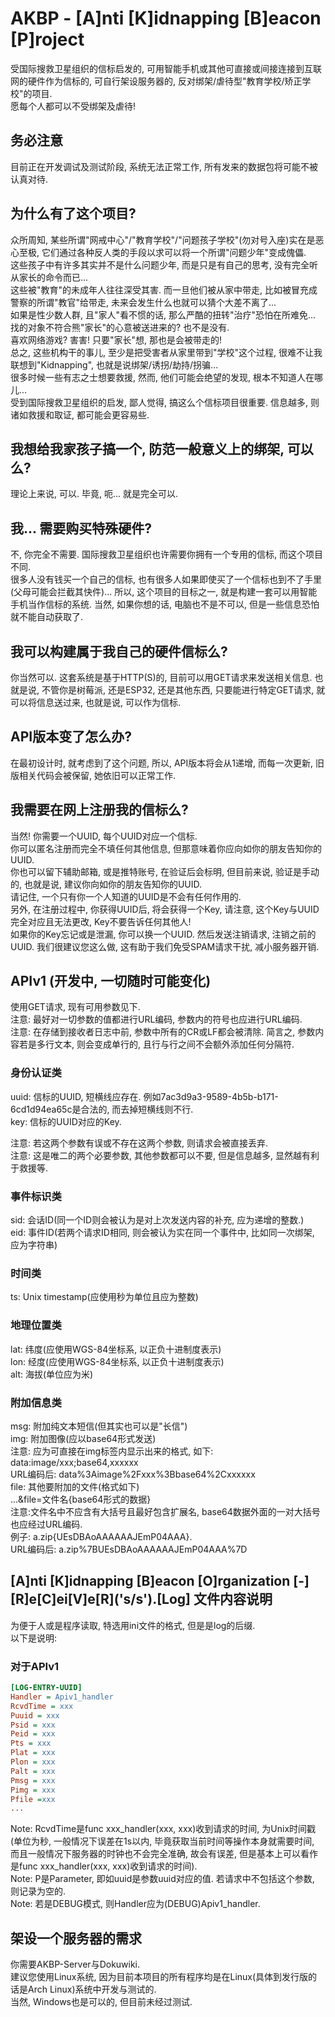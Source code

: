 <!--
 * @Author: FunctionSir
 * @Date: 2023-07-14 23:10:45
 * @LastEditTime: 2023-08-05 23:29:34
 * @LastEditors: FunctionSir
 * @Description: [A]nti [K]idnapping [B]eacon [P]roject
 * @FilePath: /undefined/home/funcsir/Projects/AKBP/README.md
-->
# AKBP - [A]nti [K]idnapping [B]eacon [P]roject

受国际搜救卫星组织的信标启发的, 可用智能手机或其他可直接或间接连接到互联网的硬件作为信标的, 可自行架设服务器的, 反对绑架/虐待型"教育学校/矫正学校"的项目.  
愿每个人都可以不受绑架及虐待!  

## 务必注意

目前正在开发调试及测试阶段, 系统无法正常工作, 所有发来的数据包将可能不被认真对待.  

## 为什么有了这个项目?

众所周知, 某些所谓"网戒中心"/"教育学校"/"问题孩子学校"(勿对号入座)实在是恶心至极, 它们通过各种反人类的手段以求可以将一个所谓"问题少年"变成傀儡.  
这些孩子中有许多其实并不是什么问题少年, 而是只是有自己的思考, 没有完全听从家长的命令而已...  
这些被"教育"的未成年人往往深受其害. 而一旦他们被从家中带走, 比如被冒充成警察的所谓"教官"给带走, 未来会发生什么也就可以猜个大差不离了...  
如果是性少数人群, 且"家人"看不惯的话, 那么严酷的扭转"治疗"恐怕在所难免...  
找的对象不符合熊"家长"的心意被送进来的? 也不是没有.  
喜欢网络游戏? 害害! 只要"家长"想, 那也是会被带走的!  
总之, 这些机构干的事儿, 至少是把受害者从家里带到"学校"这个过程, 很难不让我联想到"Kidnapping", 也就是说绑架/诱拐/劫持/拐骗...  
很多时候一些有志之士想要救援, 然而, 他们可能会绝望的发现, 根本不知道人在哪儿...  
受到国际搜救卫星组织的启发, 鄙人觉得, 搞这么个信标项目很重要. 信息越多, 则诸如救援和取证, 都可能会更容易些.  

## 我想给我家孩子搞一个, 防范一般意义上的绑架, 可以么?

理论上来说, 可以. 毕竟, 呃... 就是完全可以.  

## 我... 需要购买特殊硬件?

不, 你完全不需要. 国际搜救卫星组织也许需要你拥有一个专用的信标, 而这个项目不同.  
很多人没有钱买一个自己的信标, 也有很多人如果即使买了一个信标也到不了手里(父母可能会拦截其快件)...
所以, 这个项目的目标之一, 就是构建一套可以用智能手机当作信标的系统. 当然, 如果你想的话, 电脑也不是不可以, 但是一些信息恐怕就不能自动获取了.  

## 我可以构建属于我自己的硬件信标么?

你当然可以. 这套系统是基于HTTP(S)的, 目前可以用GET请求来发送相关信息. 也就是说, 不管你是树莓派, 还是ESP32, 还是其他东西, 只要能进行特定GET请求, 就可以将信息送过来, 也就是说, 可以作为信标.  

## API版本变了怎么办?

在最初设计时, 就考虑到了这个问题, 所以, API版本将会从1递增, 而每一次更新, 旧版相关代码会被保留, 她依旧可以正常工作.  

## 我需要在网上注册我的信标么?

当然! 你需要一个UUID, 每个UUID对应一个信标.  
你可以匿名注册而完全不填任何其他信息, 但那意味着你应向如你的朋友告知你的UUID.  
你也可以留下辅助邮箱, 或是推特账号, 在验证后会标明, 但目前来说, 验证是手动的, 也就是说, 建议你向如你的朋友告知你的UUID.  
请记住, 一个只有你一个人知道的UUID是不会有任何作用的.  
另外, 在注册过程中, 你获得UUID后, 将会获得一个Key, 请注意, 这个Key与UUID完全对应且无法更改, Key不要告诉任何其他人!  
如果你的Key忘记或是泄漏, 你可以换一个UUID. 然后发送注销请求, 注销之前的UUID. 我们很建议您这么做, 这有助于我们免受SPAM请求干扰, 减小服务器开销.  

## APIv1 (开发中, 一切随时可能变化)

使用GET请求, 现有可用参数见下.  
注意: 最好对一切参数的值都进行URL编码, 参数内的符号也应进行URL编码.  
注意: 在存储到接收者日志中前, 参数中所有的CR或LF都会被清除. 简言之, 参数内容若是多行文本, 则会变成单行的, 且行与行之间不会额外添加任何分隔符.  

### 身份认证类

uuid: 信标的UUID, 短横线应存在. 例如7ac3d9a3-9589-4b5b-b171-6cd1d94ea65c是合法的, 而去掉短横线则不行.  
key: 信标的UUID对应的Key.  
  
注意: 若这两个参数有误或不存在这两个参数, 则请求会被直接丢弃.  
注意: 这是唯二的两个必要参数, 其他参数都可以不要, 但是信息越多, 显然越有利于救援等.  

### 事件标识类

sid: 会话ID(同一个ID则会被认为是对上次发送内容的补充, 应为递增的整数.)  
eid: 事件ID(若两个请求ID相同, 则会被认为实在同一个事件中, 比如同一次绑架, 应为字符串)  

### 时间类

ts: Unix timestamp(应使用秒为单位且应为整数)

### 地理位置类

lat: 纬度(应使用WGS-84坐标系, 以正负十进制度表示)  
lon: 经度(应使用WGS-84坐标系, 以正负十进制度表示)  
alt: 海拔(单位应为米)  

### 附加信息类

msg: 附加纯文本短信(但其实也可以是"长信")  
img: 附加图像(应以base64形式发送)  
注意: 应为可直接在img标签内显示出来的格式, 如下:  
data:image/xxx;base64,xxxxxx  
URL编码后: data%3Aimage%2Fxxx%3Bbase64%2Cxxxxxx  
file: 其他要附加的文件(格式如下)  
...&file=文件名{base64形式的数据}  
注意:文件名中不应含有大括号且最好包含扩展名, base64数据外面的一对大括号也应经过URL编码.  
例子: a.zip{UEsDBAoAAAAAAJEmP04AAA}.  
URL编码后: a.zip%7BUEsDBAoAAAAAAJEmP04AAA%7D  

## [A]nti [K]idnapping [B]eacon [O]rganization [-] [R]e[C]ei[V]e[R]\('s/s'\).[Log] 文件内容说明

为便于人或是程序读取, 特选用ini文件的格式, 但是是log的后缀.  
以下是说明:  

### 对于APIv1

```ini
[LOG-ENTRY-UUID]
Handler = Apiv1_handler
RcvdTime = xxx
Puuid = xxx
Psid = xxx
Peid = xxx
Pts = xxx
Plat = xxx
Plon = xxx
Palt = xxx
Pmsg = xxx
Pimg = xxx
Pfile =xxx
...
```

Note: RcvdTime是func xxx_handler(xxx, xxx)收到请求的时间, 为Unix时间戳(单位为秒, 一般情况下误差在1s以内, 毕竟获取当前时间等操作本身就需要时间, 而且一般情况下服务器的时钟也不会完全准确, 故会有误差, 但是基本上可以看作是func xxx_handler(xxx, xxx)收到请求的时间).  
Note: P是Parameter, 即如uuid是参数uuid对应的值. 若请求中不包括这个参数, 则记录为空的.  
Note: 若是DEBUG模式, 则Handler应为(DEBUG)Apiv1_handler.  

## 架设一个服务器的需求

你需要AKBP-Server与Dokuwiki.  
建议您使用Linux系统, 因为目前本项目的所有程序均是在Linux(具体到发行版的话是Arch Linux)系统中开发与测试的.  
当然, Windows也是可以的, 但目前未经过测试.  
